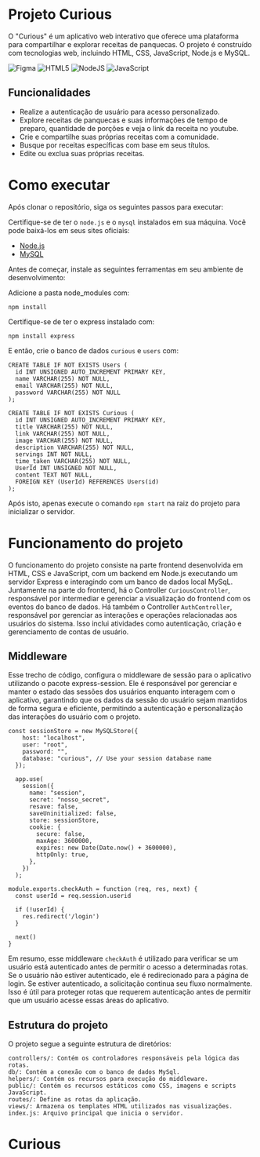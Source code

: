 # Projeto Curious

O "Curious" é um aplicativo web interativo que oferece uma plataforma para compartilhar e explorar receitas de panquecas. O projeto é construído com tecnologias web, incluindo HTML, CSS, JavaScript, Node.js e MySQL.

![Figma](https://img.shields.io/badge/figma-%23F24E1E.svg?style=for-the-badge&logo=figma&logoColor=white)
![HTML5](https://img.shields.io/badge/html5-%23E34F26.svg?style=for-the-badge&logo=html5&logoColor=white)
![NodeJS](https://img.shields.io/badge/node.js-6DA55F?style=for-the-badge&logo=node.js&logoColor=white)
![JavaScript](https://img.shields.io/badge/javascript-%23323330.svg?style=for-the-badge&logo=javascript&logoColor=%23F7DF1E)


## Funcionalidades

- Realize a autenticação de usuário para acesso personalizado.
- Explore receitas de panquecas e suas informações de tempo de preparo, quantidade de porções e veja o link da receita no youtube.
- Crie e compartilhe suas próprias receitas com a comunidade.
- Busque por receitas específicas com base em seus títulos.
- Edite ou exclua suas próprias receitas.


# Como executar

Após clonar o repositório, siga os seguintes passos para executar:

Certifique-se de ter o `node.js` e o `mysql` instalados em sua máquina. Você pode baixá-los em seus sites oficiais:

- [Node.js](https://nodejs.org/)
- [MySQL](https://www.mysql.com/)

Antes de começar, instale as seguintes ferramentas em seu ambiente de desenvolvimento:

Adicione a pasta node_modules com:

```
npm install
```

Certifique-se de ter o express instalado com:

```
npm install express
```

E então, crie o banco de dados `curious` e `users` com:

```
CREATE TABLE IF NOT EXISTS Users (
  id INT UNSIGNED AUTO_INCREMENT PRIMARY KEY,
  name VARCHAR(255) NOT NULL,
  email VARCHAR(255) NOT NULL,
  password VARCHAR(255) NOT NULL
);

CREATE TABLE IF NOT EXISTS Curious (
  id INT UNSIGNED AUTO_INCREMENT PRIMARY KEY,
  title VARCHAR(255) NOT NULL,
  link VARCHAR(255) NOT NULL,
  image VARCHAR(255) NOT NULL,
  description VARCHAR(255) NOT NULL,
  servings INT NOT NULL,
  time_taken VARCHAR(255) NOT NULL,
  UserId INT UNSIGNED NOT NULL,
  content TEXT NOT NULL,
  FOREIGN KEY (UserId) REFERENCES Users(id)
);
```

Após isto, apenas execute o comando `npm start` na raiz do projeto para inicializar o servidor.


# Funcionamento do projeto

O funcionamento do projeto consiste na parte frontend desenvolvida em HTML, CSS e JavaScript, com um backend em Node.js executando um servidor Express e interagindo com um banco de dados local MySqL.
Juntamente na parte do frontend, há o Controller `CuriousController`, responsável por intermediar e gerenciar a visualização do frontend com os eventos do banco de dados.
Há também o Controller `AuthController`, responsável por gerenciar as interações e operações relacionadas aos usuários do sistema. Isso inclui atividades como autenticação, criação e gerenciamento de contas de usuário.


## Middleware

Esse trecho de código, configura o middleware de sessão para o aplicativo utilizando o pacote express-session. Ele é responsável por gerenciar e manter o estado das sessões dos usuários enquanto interagem com o aplicativo, garantindo que os dados da sessão do usuário sejam mantidos de forma segura e eficiente, permitindo a autenticação e personalização das interações do usuário com o projeto.

```
const sessionStore = new MySQLStore({
    host: "localhost",
    user: "root",
    password: "",
    database: "curious", // Use your session database name
  });

  app.use(
    session({
      name: "session",
      secret: "nosso_secret",
      resave: false,
      saveUninitialized: false,
      store: sessionStore,
      cookie: {
        secure: false,
        maxAge: 3600000,
        expires: new Date(Date.now() + 3600000),
        httpOnly: true,
      },
    })
  );
```

```
module.exports.checkAuth = function (req, res, next) {
  const userId = req.session.userid

  if (!userId) {
    res.redirect('/login')
  }

  next()
}
```

Em resumo, esse middleware `checkAuth` é utilizado para verificar se um usuário está autenticado antes de permitir o acesso a determinadas rotas. Se o usuário não estiver autenticado, ele é redirecionado para a página de login. Se estiver autenticado, a solicitação continua seu fluxo normalmente. Isso é útil para proteger rotas que requerem autenticação antes de permitir que um usuário acesse essas áreas do aplicativo.


## Estrutura do projeto

O projeto segue a seguinte estrutura de diretórios:

```
controllers/: Contém os controladores responsáveis pela lógica das rotas.
db/: Contém a conexão com o banco de dados MySql.
helpers/: Contém os recursos para execução do middleware.
public/: Contém os recursos estáticos como CSS, imagens e scripts JavaScript.
routes/: Define as rotas da aplicação.
views/: Armazena os templates HTML utilizados nas visualizações.
index.js: Arquivo principal que inicia o servidor.
```

# Curious
